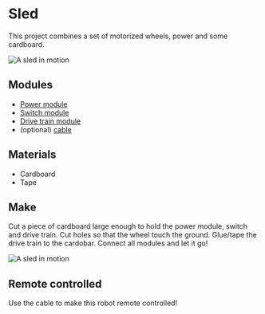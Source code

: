 # Sled

This project combines a set of motorized wheels, power and some cardboard.

![A sled in motion](/assets/sled.gif)

## Modules

* [Power module](/modules/power)
* [Switch module](/modules/input/switch)
* [Drive train module](/modules/output/drive-train)
* (optional) [cable](/modules/wire/cable)

## Materials

* Cardboard 
* Tape

## Make

Cut a piece of cardboard large enough to hold the power module, switch and drive train.
Cut holes so that the wheel touch the ground. Glue/tape the drive train to the cardobar.
Connect all modules and let it go!

![A sled in motion](/assets/sledswitch.gif)

## Remote controlled

Use the cable to make this robot remote controlled!
